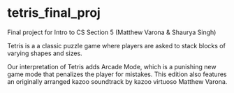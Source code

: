 # tetris_final_proj
Final project for Intro to CS Section 5 (Matthew Varona &amp; Shaurya Singh)

Tetris is a a classic puzzle game where players are asked to stack blocks of varying shapes and sizes.

Our interpretation of Tetris adds Arcade Mode, which is a punishing new game mode that penalizes the player for mistakes.
This edition also features an originally arranged kazoo soundtrack by kazoo virtuoso Matthew Varona.
